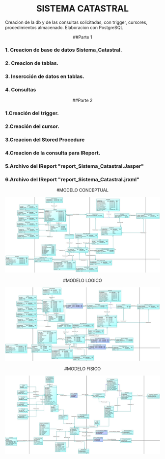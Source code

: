 <div align = center> <h1>SISTEMA CATASTRAL</h1> </div>

Creacion de la db y de las consultas solicitadas, con trigger, cursores, procedimientos almacenado.
Elaboracion con PostgreSQL


<div align = center>##Parte 1</div>

### 1. Creacion de base de datos Sistema_Catastral.
### 2. Creacion de tablas.
### 3. Insercción de datos en tablas.
### 4. Consultas

<div align = center>##Parte 2</div>

### 1.Creación del trigger.
### 2.Creación del cursor.
### 3.Creacion del Stored Procedure
### 4.Creacion de la consulta para IReport.
### 5.Archivo del IReport "report_Sistema_Catastral.Jasper"
### 6.Archivo del IReport "report_Sistema_Catastral.jrxml"




<div align = center>#MODELO CONCEPTUAL</div>
 
 
 ![alt text](https://github.com/VzBrandonZ/SISTEMA-CATASTRAL/blob/main/MODELO_CONCEPTUAL_CATASTRAL_ORIGINAL.jpg)
 
 
 
<div align = center>#MODELO LOGICO</div>
 
 
 ![alt text](https://github.com/VzBrandonZ/SISTEMA-CATASTRAL/blob/main/MODELO_LOGICO_CATASTRAL_ORIGINAL.jpg)
 
 
 
 
<div align = center>#MODELO FISICO</div>
 
 
 ![alt text](https://github.com/VzBrandonZ/SISTEMA-CATASTRAL/blob/main/MODELO_FISICO_CATASTRAL_ORIGINAL.jpg)
